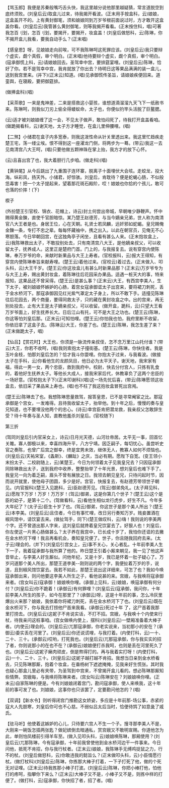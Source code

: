 <!-- { "loadSidebar": true } -->
【骂玉郎】我便是苏秦般嘴巧舌头快，我这里越分说他那里越疑猜，常言道脱空到底终须败。(刘皇后云)取盒儿过来，待我揭开看波。(正末用手按盒科，云)娘娘，这盒盖开不的。上有黄封御笔，须和娘娘同到万岁爷根前面说过时，方才敢开这盒盖你看。(刘皇后云)我管甚么黄封御笔，则等我揭开看看。(正末按住科，唱)可著我怎百刂划，怎百刂划，要揭开，要揭开，妆盒盖！(刘皇后做怒科，云)陈琳，你不揭开盒儿我看，要我自动手么？(正末唱)

【感皇恩】呀，见娘娘走向前唉，可不我陈琳呵这死罪应该。(刘皇后云)我只要辩个虚实，觑个真假，审个明白。(正末唱)他待要辩个虚实，觑个真假，审个明白。(寇承御慌上科，云)请娘娘回去。圣驾幸中宫，要排筵宴哩。(刘皇后云)陈琳，恰好了你。若不是驾幸中宫，我肯就放了你出去？待明日这等果品满满的装一盒儿，送到我宫里来。(并下)(正末云)知道。(唱)见承御慌传圣旨，请娘娘疾便回来。道銮舆，在寝殿，要把御筵排。

(做捧盒科)(唱)

【采茶歌】一来是鬼神差，二来是搭救这小婴孩，谁想道滴溜溜九天飞下一纸赦书来。陈琳呵，则我似刀刃上偷全得蝼蚁命，太子也，你便似钓竿头活脱了巨鳌腮。

(云)适才被刘娘娘缠了这一会，不见太子做声，敢怕闷死了，待我打开盒盖看咱。(做跪揭看科，云)谢天地，太子方才睡觉，在盒儿里伸腰哩。(唱)

【二煞】小储君在盒子内多宽泰，则我这泼性命从针关里透出来。我这里忙趋疾走楚王宅，荡一缕尘埃。恨不得到这一座濯龙门侧，将两步为一蓦。(带云)我这一去见南清宫八大王呵，(唱)只要他做五颗神珠在掌上抬，我方才的放下心怀。

(云)且喜出宫了也，我大着胆行几步咱。(做走科)(唱)

【黄钟尾】从今后跳出了九重围子连环寨，脱离子十面埋伏大会垓。走蛟龙，投大海。纵彩凤，扬天外。小储君，好惊骇。刘皇后，肯耽待？便是蛇蝎心肠，不似般恁毒害！把一个太子提起来，望着那花斑石殿阶，哎！娘娘也你拾的个孩儿，敢可也落的价摔！(下)

楔子

(外扮楚王引官校、锦衣、花帽上，诗云)封土何尝出帝城，早朝唯少静鞭声。怀中赐得黄金鍊，直使千官胆暗惊。某乃楚王赵德芳，与当今嫡亲兄弟，世人称为南清官八大王者是也。身居王位，心在天朝。礼贤士若凤麟，远奸邪如蛇蝎。皇兄赐俺金鍊一条，专打不忠之辈。每每怀藏袖中，携之出入。以此在朝官员，见俺无不心寒胆落。今日早朝回宫，在这独角亭子闲坐，且看有甚么人来。(正末抱妆盒上，云)我陈琳救出太子，不敢投别处去，只有南清宫八大王，是他嫡亲叔父，可以收留太子，抚养成人。这里正是楚府门首。门上的，与我报复去。说有穿宫内使陈琳，奉万岁爷的命，来献时新果品与大王上寿者。(官校报科，云)报大王得知，有穿宫内使陈琳奉旨来献寿哩。(楚王云)着他过来。(官校云)着过去。(正末做入、叩头科，云)大王千岁。(楚王云)你这妆盒儿有甚么时新果品那？(正末云)万岁爷专为与大王上寿，赐出黄封妆盒，着陈琳往后花园采办果品。适遇一桩天大的事，特来报知，这果品还不曾采得。(楚王云)是甚么事？(正末云)大王，有西宫李美人，生下太子，被刘娘娘怀嫉妒的心肠，着宫女寇承御诓太子出宫来，要将裙刀刺死，丢于金水桥河下。那寇承御因见红光紫气罩定太子身上，所以不敢下手。适撞见陈琳往后花园去，两个商量，要得同救太子，只的藏在黄封妆盒之中。出的宫来，再无别处投去，止有大王是太子嫡亲叔父，可以收留。(做开盒，跪科，云)只望大王看万岁爷面上，好生抚养长大。日后江山有托，可不是大王之功也。(楚王云)陈琳，你这等怕刘皇后那。(正末云)可知怕哩。(楚王云)你怕我也怕，我府里断不收留，你依旧拿了这盒子去。(陈琳云)大王，你差了也。(楚王云)陈琳，我怎生差了来？(正末做跪太子，唱)

【仙吕】【赏花时】大王也，你须是一脉流传亲叔侄，怎不念万里江山托付谁？(带云)大王，你若不收呵，(唱)我则索抱太子撞街基。(楚王云)陈琳，你快住者。我是玉叶金枝，怕那刘皇后怎的？恰才我斗你耍哩。你抱太子过来，与我看波。(做接太子在手科，云)你看他生的龙颜凤目，他日必为太平天子。谢天地，我宋家有福，得此一男一女，两个忠臣，救到我府中。校尉，快去分付宫人，只拣有乳食的，着他好生抚养太子。等他长大成人，接我宋家后代，休教辜负了这两个忠臣的一场好意。(官校抱太子下)(正末叩谢科)(唱)这一场先忧后喜，(带云)陈琳愿领这妆盒去，依旧采了果品来上寿也。(唱)也不枉了我这抱妆盒冒死出宫闱。

(楚王云)陈琳去了也。我想陈琳思量救驾，报答皇恩，已不是寻常阉宦之比。那寇承御是个宫女，一发难得。且待我收留太子，抬举他。到十年之后，慢慢的奏与皇兄知道，也不要埋没他两个的忠心。(诗云)幸宫臣肯把潜龙救，我亲叔父怎敢辞生受？待十年奏与圣人知，直教他羞杀刘皇后。(官校随下)

第三折

(驾同刘皇后引内官采女上，诗云)日月光天德，山河壮帝居。太平无一事，回首忆关雎。寡人御极以来，幸喜四海升平，八方宁靖。因乏嗣子，每切忧心。虽尝听史官之奏陈，也曾广后宫之御幸，终是宜男未效，继体无人，教寡人如何不烦恼也。(刘皇后云)天祐宋室，《螽斯》、《麟趾》之庆，当必有期。愿陛下自宽。(变王领小末扮太子、二校尉随上，云)某楚王，今日为何领着太子见我皇兄去？只因寇承御同除琳救出太子，送到我府中收养，整整抬举了十年光景，想刘皇后也难下手了。我皇兄一向为着乏嗣，眉头不曾有展放之日。我领去朝见皇兄，只待问起时节，因而说开就里，使他母子团圆，多少是好。宫官，快报复去，有赵德芳带领世子朝见。(内官报科)(楚王入见跪科，云)臣赵德芳见。(驾云)御弟免礼。(太子拜见科，云)愿陛下万岁！万岁！万万岁！(驾云)御弟，这是你第几个世子？(楚王云)这个是臣的幼子，是第十二个。(驾做看科，云)看他生相似龙行虎步，好生不凡。今年多大年纪了？(太子云)臣生十岁了也。(驾云)御弟，你这世子是那个美人所出？(楚王云)本李美。(刘皇后云)且住者，今日有事忙哩，改日另行奏知万岁。贱妾置酒在椒风馆中，请饮宴去来。(做扯驾手，同下)(楚王做叹科，云)嗨！我则说的李美两个字。还不曾道出那人字来，这刘皇后就搀着皇兄饮宴去了。好狠人也！刘皇后，你左使这一片黑心肠做甚么？太子养在我宫中，已长成十岁了，我怕你还诓的去撇在金水桥河下哩！我且再看机会，奏知皇兄便了。世子，你且随我回府去来。(太子云)理会的。(并下)(刘皇后引宫女上，云)事不关心，关心者乱。十年前李美人生下一子，我着寇承御与我所算了他的。昨日楚王引着小厮来朝见，我一见了他这声音举止，与李美人好生厮似。问他年纪，又是十岁，我已是怀着一肚子疑心了。万岁问道那个美人所出，那楚王道李美--刚则说的两个字，我便扯着万岁的手，说道，且到椒风馆饮宴去。我若不如此，那楚王说出这详细来，可怎了也？我如今唤寇承御出来，则问他要这李美人所生之子，看他说甚的来。宫娥，与我唤将寇承御来者。(宫女叫云)寇承御！娘娘唤你哩。(承御上见科，云)娘娘，唤寇承御有何分付？(刘皇后云)你不跪着！(承御云)有何罪哩？(刘皇后云)寇承御，我问你，十年前李美人所生的孩子，如今在那里了？(承御云)呀，这是十年前的事，怎么冷灰里爆出火来那？娘娘，我依着你将裙刀刺死，丢在金水桥河下了也。(刘皇后云)既在金水桥河下，你与我去打捞他尸首来我看。(承御云)死过十年
了，这尸首着我那里打捞去。(刘皇后云)这妮子不肯说实话，不打不招。宫娥，与我唤十个内使来行杖，待我亲问这桩事咱。(宫女做唤内使上，摆科)(刘皇后云)一壁厢准备着大棒子者。(内使云)理会的。(刘皇后云)兀那寇承御，你老实说来，当初那小的安在？(承御云)委实丢在河里了。(刘皇后云)你还说谎哩，与我打着。(内使打科，云)一十、二十、三十。(承御云)哎哟，打死我也。(刘皇后云)兀那寇承御，你与我实实的招了者，你则说那小的在也不在？(承御云)娘娘便打杀我呵，也则是丢在河里死久了也。(刘皇后云)这妮子癞肉顽皮，倒是熬得打的。再与我着实打呀！(内使打科，云)一十、二十、三十。(刘皇后云)这妮子越打越不肯招。我想当日亲到金水桥看去，只见陈琳那厮，抱着个妆盒，在垂杨树下遮遮掩掩，见我来好生慌张。其时我也疑心那盒儿里必有夹带，为圣驾到中宫来，不曾揭开盒儿看的。想必陈琳那厮知些情弊。宫娥每，与我唤将陈琳来者。(宫女叫云)陈琳安在？刘娘娘唤你哩。(正末云)自家陈琳的便是。今有刘娘娘闭着宫门，勘问寇承御，使人来唤我，这十年前的事可发了也。刘娘娘，这事你也只该罢了，定要勘问他怎的？(唱)

【双调】【新水令】则听得闭宫门推勘这女娇姿，多应是十年前那-场公事，赤紧的寇大人先胆寒，刘皇后你可也不心慈。不弱似吕太后当时，恰便待鸩了如意彘了戚氏。

【驻马听】他使着这嫉妒的心儿，只待要六宫人不生一个子。搜寻那李美人不是，大刚来一碗饭怎插两张匙？做妃嫔倒去暗通私，赏宫娥又不敢明宣赐。你道他怎为此，单则怕凤楼前引得羊车至。(做入见叩头科，云)娘娘唤陈琳，那厢使用？(刘皇后云)兀那陈琳，今有寇承御，十年前我曾使他到金水桥河边干一件事来。今日问他，抵死不肯招，你与我行杖者。(正末云)娘娘，我陈琳手无缚鸡捉鼠之力，行不的杖。(刘皇后做怒科，云)你敢违我的懿旨么？(正末做叩头科，云)小臣情愿行杖。(做打杖科)(刘皇后云)陈琳，你拣那大棒子打着，一下子打死了他，做的个死无对证哩。(正末云)待我拣那小棒子打波。(刘皇后云)陈琳，你把小棒打他，怕他打的疼呵，指攀你下来么？(正末云)大棒子又不是，小棒子又不是，则拣中样的打便了。(做打科，云)寇承御，你快招了者，招了者。(唱)

